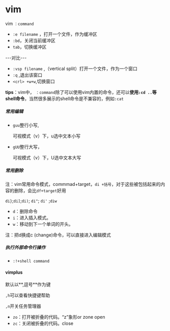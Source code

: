 # vim

vim `：command`

- `:e filename` ，打开一个文件，作为缓冲区
- `:bd`，关闭当前缓冲区
- `tab`，切换缓冲区

---对比---

- `:vsp filename` ,（vertical split）打开一个文件，作为一个窗口
- `:q` ,退出该窗口
- `<crl> +w+w`,切换窗口

**tips**：vim中， `：command`除了可以使用vim内置的命令，还可以**使用`:cd ..`等shell命令**，当然很多展示的shell命令是不兼容的，例如`:cat`



##### 常用编辑

- `guu`整行小写,

  可视模式（v）下，u选中文本小写

- `gUU`整行大写，

  可视模式（v）下，U选中文本大写

  



##### 常用删除

注：vim常用命令模式，commmad+target，`di +括号`，对于这些被包括起来的内容的删除，会比`df+target`好用

`di}`;`di]`;`di)`; `di"`; `di'`  ;`diw`

- `d`：删除命令
- `i`：进入插入模式。
- `w`：移动到下一个单词的开头。

注：把d换成c (change)命令，可以直接进入编辑模式



##### 执行外部命令行操作

- `:!+shell command`



#### vimplus

默认以**,逗号**作为<leader>键

`,h`可以查看快捷键帮助

`,n`开关任务管理器



- `zo`：打开被折叠的代码。“z”象形or zone open
- `zc`：关闭被折叠的代码。close
